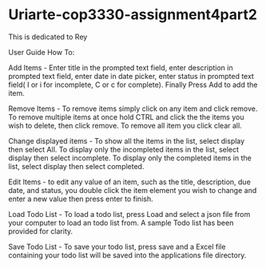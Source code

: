 # Uriarte-cop3330-assignment4part2
This is dedicated to Rey

User Guide
How To:
  
  Add Items - Enter title in the prompted text field, enter description in prompted text field, enter date in date picker, enter status in prompted text field( I or i for 
  incomplete, C or c for complete). Finally Press Add to add the item.
  
  Remove Items - To remove items simply click on any item and click remove. To remove multiple items at once hold CTRL and click the the items you wish to delete, then click
  remove. To remove all item you click clear all. 
  
  Change displayed items - To show all the items in the list, select display then select All. To display only the incompleted items in the list, select display then select 
  incomplete. To display only the completed items in the list, select display then select completed.
  
  Edit Items - to edit any value of an item, such as the title, description, due date, and status, you double click the item element you wish to change and enter a new value then
  press enter to finish.
  
  Load Todo List - To load a todo list, press Load and select a json file from your computer to load an todo list from. A sample Todo list has been provided for clarity. 
  
  Save Todo List - To save your todo list, press save and a Excel file containing your todo list will be saved into the applications file directory. 
